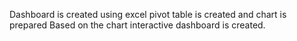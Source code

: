 Dashboard is created using excel
pivot table is created and chart is prepared 
Based on the chart interactive dashboard is created.

